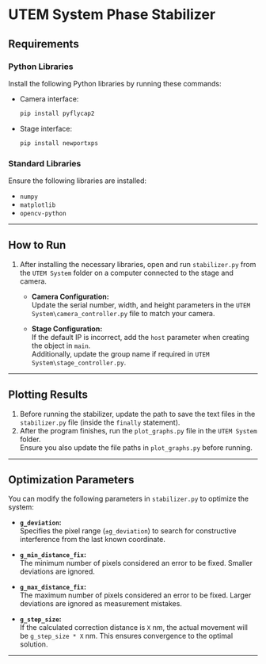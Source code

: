 # UTEM System Phase Stabilizer

## Requirements

### Python Libraries
Install the following Python libraries by running these commands:

- Camera interface:  
  ```bash
  pip install pyflycap2
  ```

- Stage interface:  
  ```bash
  pip install newportxps
  ```

### Standard Libraries
Ensure the following libraries are installed:  
- `numpy`
- `matplotlib`
- `opencv-python`

---

## How to Run

1. After installing the necessary libraries, open and run `stabilizer.py` from the `UTEM System` folder on a computer connected to the stage and camera.  

   - **Camera Configuration:**  
     Update the serial number, width, and height parameters in the `UTEM System\camera_controller.py` file to match your camera.

   - **Stage Configuration:**  
     If the default IP is incorrect, add the `host` parameter when creating the object in `main`.  
     Additionally, update the group name if required in `UTEM System\stage_controller.py`.

---

## Plotting Results

1. Before running the stabilizer, update the path to save the text files in the `stabilizer.py` file (inside the `finally` statement).
2. After the program finishes, run the `plot_graphs.py` file in the `UTEM System` folder.  
   Ensure you also update the file paths in `plot_graphs.py` before running.

---

## Optimization Parameters

You can modify the following parameters in `stabilizer.py` to optimize the system:

- **`g_deviation`:**  
  Specifies the pixel range (`±g_deviation`) to search for constructive interference from the last known coordinate.

- **`g_min_distance_fix`:**  
  The minimum number of pixels considered an error to be fixed. Smaller deviations are ignored.

- **`g_max_distance_fix`:**  
  The maximum number of pixels considered an error to be fixed. Larger deviations are ignored as measurement mistakes.

- **`g_step_size`:**  
  If the calculated correction distance is `X` nm, the actual movement will be `g_step_size * X` nm. This ensures convergence to the optimal solution.

---
